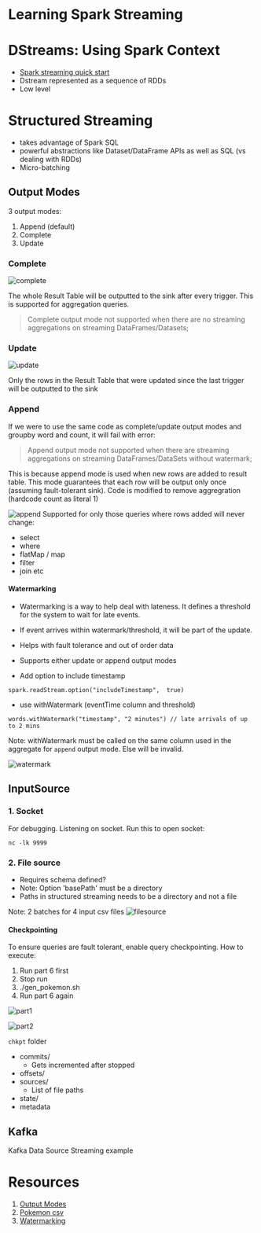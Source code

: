 # Learning Spark Streaming

# DStreams: Using Spark Context
- [Spark streaming quick start](https://spark.apache.org/docs/latest/streaming-programming-guide.html)
- Dstream represented as a sequence of RDDs
- Low level 

# Structured Streaming
- takes advantage of Spark SQL
- powerful abstractions like Dataset/DataFrame APIs as well as SQL (vs dealing with RDDs)
- Micro-batching

## Output Modes
3 output modes:
1. Append (default)
2. Complete
3. Update

### Complete
![complete](img/complete.png)

The whole Result Table will be outputted to the sink after every trigger. This is supported for aggregation queries.

> Complete output mode not supported when there are no streaming aggregations on streaming DataFrames/Datasets;

### Update
![update](img/update.png)

Only the rows in the Result Table that were updated since the last trigger will be outputted to the sink

### Append

If we were to use the same code as complete/update output modes and groupby word and count, it will fail with error:
> Append output mode not supported when there are streaming aggregations on streaming DataFrames/DataSets without watermark;

This is because append mode is used when new rows are added to result table. This mode guarantees that each row will be output only once (assuming fault-tolerant sink).
Code is modified to remove aggregration (hardcode count as literal 1)

![append](img/append.png)
Supported for only those queries where rows added will never change:
- select
- where
- flatMap / map
- filter
- join etc

#### Watermarking
- Watermarking is a way to help deal with lateness. It defines a threshold for the system to wait for late events.
- If event arrives within watermark/threshold, it will be part of the update.
- Helps with fault tolerance and out of order data
- Supports either update or append output modes

- Add option to include timestamp
```
spark.readStream.option("includeTimestamp",  true) 
```

- use withWatermark (eventTime column and threshold)
```
words.withWatermark("timestamp", "2 minutes") // late arrivals of up to 2 mins
```
Note: withWatermark must be called on the same column used in the aggregate for `append` output mode. Else will be invalid.

![watermark](img/watermarking.png)

## InputSource
### 1. Socket
For debugging. Listening on socket. Run this to open socket:
```
nc -lk 9999
```

### 2. File source
- Requires schema defined?
- Note: Option 'basePath' must be a directory
- Paths in structured streaming needs to be a directory and not a file

Note: 2 batches for 4 input csv files
![filesource](img/file.png)

#### Checkpointing
To ensure queries are fault tolerant, enable query checkpointing.
How to execute:
1. Run part 6 first
2. Stop run
3. ./gen_pokemon.sh 
4. Run part 6 again

![part1](img/chkpt1.png)

![part2](img/chkpt2.png)

`chkpt` folder
- commits/
    - Gets incremented after stopped
- offsets/
- sources/
    - List of file paths
- state/
- metadata

## Kafka
Kafka Data Source Streaming example

# Resources
1. [Output Modes](https://spark.apache.org/docs/latest/structured-streaming-programming-guide.html#output-modes)
2. [Pokemon csv](https://gist.githubusercontent.com/armgilles/194bcff35001e7eb53a2a8b441e8b2c6/raw/92200bc0a673d5ce2110aaad4544ed6c4010f687/pokemon.csv)
3. [Watermarking](https://towardsdatascience.com/watermarking-in-spark-structured-streaming-9e164f373e9)